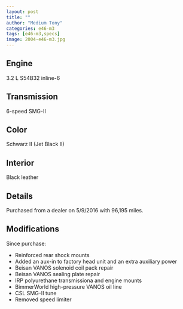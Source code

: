 ```yaml
---
layout: post
title: ""
author: "Medium Tony"
categories: e46-m3
tags: [e46-m3,specs]
image: 2004-e46-m3.jpg
---
```

## Engine
3.2 L S54B32 inline-6

## Transmission
6-speed SMG-II

## Color
Schwarz II (Jet Black II)

## Interior
Black leather

## Details
Purchased from a dealer on 5/9/2016 with 96,195 miles.

## Modifications
Since purchase:
* Reinforced rear shock mounts
* Added an aux-in to factory head unit and an extra auxiliary power
* Beisan VANOS solenoid coil pack repair
* Beisan VANOS sealing plate repair
* IRP polyurethane transmissiona and engine mounts
* BimmerWorld high-pressure VANOS oil line
* CSL SMG-II tune
* Removed speed limiter

